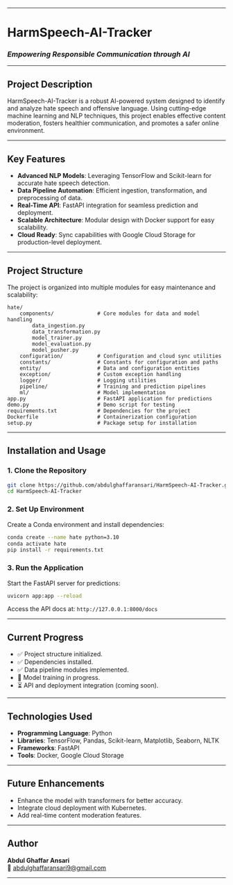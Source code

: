 
---

# **HarmSpeech-AI-Tracker**  
### *Empowering Responsible Communication through AI*

---

## **Project Description**  
HarmSpeech-AI-Tracker is a robust AI-powered system designed to identify and analyze hate speech and offensive language. Using cutting-edge machine learning and NLP techniques, this project enables effective content moderation, fosters healthier communication, and promotes a safer online environment.

---

## **Key Features**  
- **Advanced NLP Models**: Leveraging TensorFlow and Scikit-learn for accurate hate speech detection.  
- **Data Pipeline Automation**: Efficient ingestion, transformation, and preprocessing of data.  
- **Real-Time API**: FastAPI integration for seamless prediction and deployment.  
- **Scalable Architecture**: Modular design with Docker support for easy scalability.  
- **Cloud Ready**: Sync capabilities with Google Cloud Storage for production-level deployment.

---

## **Project Structure**  
The project is organized into multiple modules for easy maintenance and scalability:  
```
hate/
    components/              # Core modules for data and model handling
        data_ingestion.py
        data_transformation.py
        model_trainer.py
        model_evaluation.py
        model_pusher.py
    configuration/           # Configuration and cloud sync utilities
    constants/               # Constants for configuration and paths
    entity/                  # Data and configuration entities
    exception/               # Custom exception handling
    logger/                  # Logging utilities
    pipeline/                # Training and prediction pipelines
    ml/                      # Model implementation
app.py                       # FastAPI application for predictions
demo.py                      # Demo script for testing
requirements.txt             # Dependencies for the project
Dockerfile                   # Containerization configuration
setup.py                     # Package setup for installation
```

---

## **Installation and Usage**

### **1. Clone the Repository**  
```bash
git clone https://github.com/abdulghaffaransari/HarmSpeech-AI-Tracker.git
cd HarmSpeech-AI-Tracker
```

### **2. Set Up Environment**  
Create a Conda environment and install dependencies:  
```bash
conda create --name hate python=3.10
conda activate hate
pip install -r requirements.txt
```

### **3. Run the Application**  
Start the FastAPI server for predictions:  
```bash
uvicorn app:app --reload
```

Access the API docs at: `http://127.0.0.1:8000/docs`

---

## **Current Progress**  
- ✅ Project structure initialized.  
- ✅ Dependencies installed.  
- ✅ Data pipeline modules implemented.  
- 🔄 Model training in progress.  
- ⏳ API and deployment integration (coming soon).  

---

## **Technologies Used**  
- **Programming Language**: Python  
- **Libraries**: TensorFlow, Pandas, Scikit-learn, Matplotlib, Seaborn, NLTK  
- **Frameworks**: FastAPI  
- **Tools**: Docker, Google Cloud Storage  

---

## **Future Enhancements**  
- Enhance the model with transformers for better accuracy.  
- Integrate cloud deployment with Kubernetes.  
- Add real-time content moderation features.  

---

## **Author**  
**Abdul Ghaffar Ansari**  
📧 [abdulghaffaransari9@gmail.com](mailto:abdulghaffaransari9@gmail.com)  

---